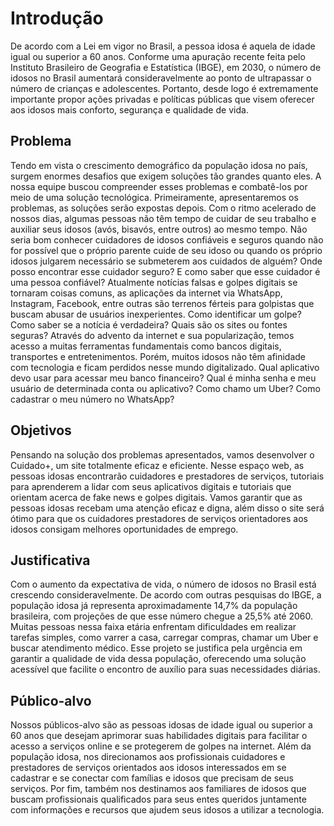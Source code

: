 # Introdução

De acordo com a Lei em vigor no Brasil, a pessoa idosa é aquela de idade igual 
ou superior a 60 anos. Conforme uma apuração recente feita pelo Instituto 
Brasileiro de Geografia e Estatística (IBGE), em 2030, o número de idosos no 
Brasil aumentará consideravelmente ao ponto de ultrapassar o número de 
crianças e adolescentes. Portanto, desde logo é extremamente importante propor
ações privadas e políticas públicas que visem oferecer aos idosos mais conforto, 
segurança e qualidade de vida.

## Problema
Tendo em vista o crescimento demográfico da população idosa no país, surgem
enormes desafios que exigem soluções tão grandes quanto eles. A nossa equipe 
buscou compreender esses problemas e combatê-los por meio de uma solução 
tecnológica. Primeiramente, apresentaremos os problemas, as soluções serão 
expostas depois.
Com o ritmo acelerado de nossos dias, algumas pessoas não têm tempo de cuidar 
de seu trabalho e auxiliar seus idosos (avós, bisavós, entre outros) ao mesmo 
tempo. Não seria bom conhecer cuidadores de idosos confiáveis e seguros 
quando não for possível que o próprio parente cuide de seu idoso ou quando os 
próprio idosos julgarem necessário se submeterem aos cuidados de alguém?
Onde posso encontrar esse cuidador seguro? E como saber que esse cuidador é 
uma pessoa confiável?
Atualmente notícias falsas e golpes digitais se tornaram coisas comuns, as 
aplicações da internet via WhatsApp, Instagram, Facebook, entre outras são 
terrenos férteis para golpistas que buscam abusar de usuários inexperientes. 
Como identificar um golpe? Como saber se a notícia é verdadeira? Quais são os 
sites ou fontes seguras?
Através do advento da internet e sua popularização, temos acesso a muitas 
ferramentas fundamentais como bancos digitais, transportes e entretenimentos.
Porém, muitos idosos não têm afinidade com tecnologia e ficam perdidos nesse
mundo digitalizado. Qual aplicativo devo usar para acessar meu banco financeiro? 
Qual é minha senha e meu usuário de determinada conta ou aplicativo? Como 
chamo um Uber? Como cadastrar o meu número no WhatsApp?

## Objetivos

Pensando na solução dos problemas apresentados, vamos desenvolver o 
Cuidado+, um site totalmente eficaz e eficiente. Nesse espaço web, as pessoas 
idosas encontrarão cuidadores e prestadores de serviços, tutoriais para 
aprenderem a lidar com seus aplicativos digitais e tutoriais que orientam acerca 
de fake news e golpes digitais. Vamos garantir que as pessoas idosas recebam
uma atenção eficaz e digna, além disso o site será ótimo para que os cuidadores
prestadores de serviços orientadores aos idosos consigam melhores 
oportunidades de emprego.

## Justificativa

Com o aumento da expectativa de vida, o número de idosos no Brasil está
crescendo consideravelmente. De acordo com outras pesquisas do IBGE, a 
população idosa já representa aproximadamente 14,7% da população brasileira, 
com projeções de que esse número chegue a 25,5% até 2060. Muitas pessoas 
nessa faixa etária enfrentam dificuldades em realizar tarefas simples, como varrer 
a casa, carregar compras, chamar um Uber e buscar atendimento médico. Esse
projeto se justifica pela urgência em garantir a qualidade de vida dessa população, 
oferecendo uma solução acessível que facilite o encontro de auxílio para suas 
necessidades diárias.

## Público-alvo

Nossos públicos-alvo são as pessoas idosas de idade igual ou superior a 60 anos
que desejam aprimorar suas habilidades digitais para facilitar o acesso a serviços 
online e se protegerem de golpes na internet. Além da população idosa, nos 
direcionamos aos profissionais cuidadores e prestadores de serviços orientados 
aos idosos interessados em se cadastrar e se conectar com famílias
e idosos que precisam de seus serviços. Por fim, também nos destinamos aos
familiares de idosos que buscam profissionais qualificados para seus entes 
queridos juntamente com informações e recursos que ajudem seus idosos a 
utilizar a tecnologia.
